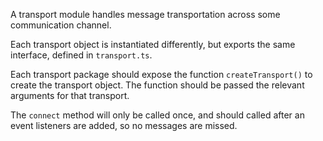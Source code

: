 A transport module handles message transportation across some communication
channel.

Each transport object is instantiated differently, but exports the same
interface, defined in `transport.ts`.

Each transport package should expose the function `createTransport()` to
create the transport object.  The function should be passed the relevant
arguments for that transport.

The `connect` method will only be called once, and should called after an
event listeners are added, so no messages are missed.
